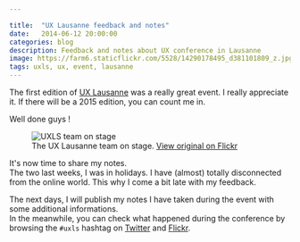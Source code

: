 ```yaml
---

title:  "UX Lausanne feedback and notes"
date:   2014-06-12 20:00:00
categories: blog
description: Feedback and notes about UX conference in Lausanne
image: https://farm6.staticflickr.com/5528/14290178495_d381101809_z.jpg
tags: uxls, ux, event, lausanne
---
```


The first edition of [UX Lausanne](https://web.archive.org/web/20140709023933/http://2014.uxlausanne.com/) was a really great event. I really appreciate it. If there will be a 2015 edition, you can count me in.

Well done guys !

<figure>
  <img src="https://farm3.staticflickr.com/2901/14286898731_9561c2c73f.jpg" alt="UXLS team on stage">
  <figcaption>
    The UX Lausanne team on stage. <a href="https://www.flickr.com/photos/uxlausanne/14286898731/">View original on Flickr</a>
  </figcaption>
</figure>

It's now time to share my notes.  
The two last weeks, I was in holidays. I have (almost) totally disconnected from the online world. This why I come a bit late with my feedback.

The next days, I will publish my notes I have taken during the event with some additional informations.  
In the meanwhile, you can check what happened during the conference by browsing the `#uxls` hashtag on [Twitter](https://twitter.com/search?q=%23uxls "#uxls tag on Twitter") and [Flickr](https://www.flickr.com/photos/tags/uxls/ "pictures tagged with #uxls on Flickr").
